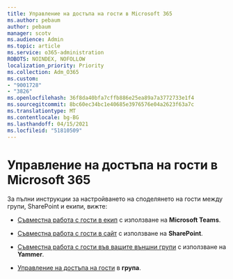 ```yaml
---
title: Управление на достъпа на гости в Microsoft 365
ms.author: pebaum
author: pebaum
manager: scotv
ms.audience: Admin
ms.topic: article
ms.service: o365-administration
ROBOTS: NOINDEX, NOFOLLOW
localization_priority: Priority
ms.collection: Adm_O365
ms.custom:
- "9001728"
- "3826"
ms.openlocfilehash: 36f8da40bfa7cffb886e25ea89a7a3772733e1f4
ms.sourcegitcommit: 8bc60ec34bc1e40685e3976576e04a2623f63a7c
ms.translationtype: MT
ms.contentlocale: bg-BG
ms.lasthandoff: 04/15/2021
ms.locfileid: "51810509"
---
```

# <a name="manage-guest-access-in-microsoft-365"></a>Управление на достъпа на гости в Microsoft 365

За пълни инструкции за настройването на споделянето на гости между групи, SharePoint и екипи, вижте: 

- [Съвместна работа с гости в екип](https://docs.microsoft.com/microsoft-365/solutions/collaborate-as-team?view=o365-worldwide) с използване на **Microsoft Teams**. 

- [Съвместна работа с гости в сайт](https://docs.microsoft.com/microsoft-365/solutions/collaborate-in-site?view=o365-worldwide) с използване на **SharePoint**. 

- [Съвместна работа с гости във вашите външни групи](https://docs.microsoft.com/yammer/work-with-external-users/create-and-manage-external-groups?redirectSourcePath=%252farticle%252f9ccd15ce-0efc-4dc1-81bc-4a424ab6f92a.aspx) с използване на **Yammer**. 

- [Управление на достъпа на гости](https://docs.microsoft.com/microsoft-365/admin/create-groups/manage-guest-access-in-groups?view=o365-worldwide) в **група**.
